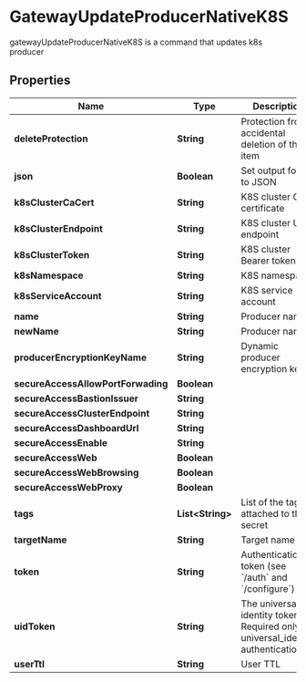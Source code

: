 

# GatewayUpdateProducerNativeK8S

gatewayUpdateProducerNativeK8S is a command that updates k8s producer
## Properties

Name | Type | Description | Notes
------------ | ------------- | ------------- | -------------
**deleteProtection** | **String** | Protection from accidental deletion of this item |  [optional]
**json** | **Boolean** | Set output format to JSON |  [optional]
**k8sClusterCaCert** | **String** | K8S cluster CA certificate |  [optional]
**k8sClusterEndpoint** | **String** | K8S cluster URL endpoint |  [optional]
**k8sClusterToken** | **String** | K8S cluster Bearer token |  [optional]
**k8sNamespace** | **String** | K8S namespace |  [optional]
**k8sServiceAccount** | **String** | K8S service account |  [optional]
**name** | **String** | Producer name | 
**newName** | **String** | Producer name |  [optional]
**producerEncryptionKeyName** | **String** | Dynamic producer encryption key |  [optional]
**secureAccessAllowPortForwading** | **Boolean** |  |  [optional]
**secureAccessBastionIssuer** | **String** |  |  [optional]
**secureAccessClusterEndpoint** | **String** |  |  [optional]
**secureAccessDashboardUrl** | **String** |  |  [optional]
**secureAccessEnable** | **String** |  |  [optional]
**secureAccessWeb** | **Boolean** |  |  [optional]
**secureAccessWebBrowsing** | **Boolean** |  |  [optional]
**secureAccessWebProxy** | **Boolean** |  |  [optional]
**tags** | **List&lt;String&gt;** | List of the tags attached to this secret |  [optional]
**targetName** | **String** | Target name |  [optional]
**token** | **String** | Authentication token (see &#x60;/auth&#x60; and &#x60;/configure&#x60;) |  [optional]
**uidToken** | **String** | The universal identity token, Required only for universal_identity authentication |  [optional]
**userTtl** | **String** | User TTL |  [optional]



